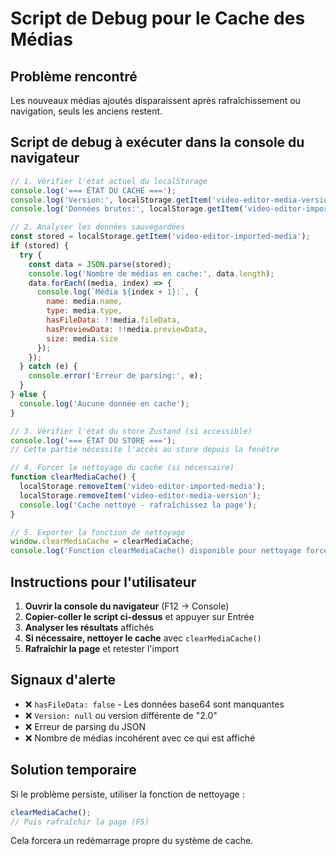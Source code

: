 # Script de Debug pour le Cache des Médias

## Problème rencontré
Les nouveaux médias ajoutés disparaissent après rafraîchissement ou navigation, seuls les anciens restent.

## Script de debug à exécuter dans la console du navigateur

```javascript
// 1. Vérifier l'état actuel du localStorage
console.log('=== ÉTAT DU CACHE ===');
console.log('Version:', localStorage.getItem('video-editor-media-version'));
console.log('Données brutes:', localStorage.getItem('video-editor-imported-media'));

// 2. Analyser les données sauvegardées
const stored = localStorage.getItem('video-editor-imported-media');
if (stored) {
  try {
    const data = JSON.parse(stored);
    console.log('Nombre de médias en cache:', data.length);
    data.forEach((media, index) => {
      console.log(`Média ${index + 1}:`, {
        name: media.name,
        type: media.type,
        hasFileData: !!media.fileData,
        hasPreviewData: !!media.previewData,
        size: media.size
      });
    });
  } catch (e) {
    console.error('Erreur de parsing:', e);
  }
} else {
  console.log('Aucune donnée en cache');
}

// 3. Vérifier l'état du store Zustand (si accessible)
console.log('=== ÉTAT DU STORE ===');
// Cette partie nécessite l'accès au store depuis la fenêtre

// 4. Forcer le nettoyage du cache (si nécessaire)
function clearMediaCache() {
  localStorage.removeItem('video-editor-imported-media');
  localStorage.removeItem('video-editor-media-version');
  console.log('Cache nettoyé - rafraîchissez la page');
}

// 5. Exporter la fonction de nettoyage
window.clearMediaCache = clearMediaCache;
console.log('Fonction clearMediaCache() disponible pour nettoyage forcé');
```

## Instructions pour l'utilisateur

1. **Ouvrir la console du navigateur** (F12 → Console)
2. **Copier-coller le script ci-dessus** et appuyer sur Entrée
3. **Analyser les résultats** affichés
4. **Si nécessaire, nettoyer le cache** avec `clearMediaCache()`
5. **Rafraîchir la page** et retester l'import

## Signaux d'alerte

- ❌ `hasFileData: false` - Les données base64 sont manquantes
- ❌ `Version: null` ou version différente de "2.0"
- ❌ Erreur de parsing du JSON
- ❌ Nombre de médias incohérent avec ce qui est affiché

## Solution temporaire

Si le problème persiste, utiliser la fonction de nettoyage :
```javascript
clearMediaCache();
// Puis rafraîchir la page (F5)
```

Cela forcera un redémarrage propre du système de cache.